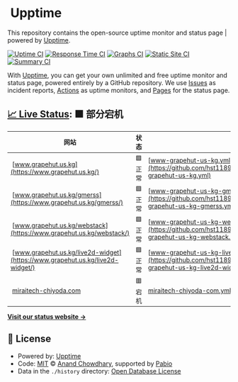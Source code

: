 # ![]() Upptime

This repository contains the open-source uptime monitor and status page | powered by [Upptime](https://github.com/upptime/upptime).

[![Uptime CI](https://github.com/hst1189/upptime/workflows/Uptime%20CI/badge.svg)](https://github.com/hst1189/upptime/actions?query=workflow%3A%22Uptime+CI%22)
[![Response Time CI](https://github.com/hst1189/upptime/workflows/Response%20Time%20CI/badge.svg)](https://github.com/hst1189/upptime/actions?query=workflow%3A%22Response+Time+CI%22)
[![Graphs CI](https://github.com/hst1189/upptime/workflows/Graphs%20CI/badge.svg)](https://github.com/hst1189/upptime/actions?query=workflow%3A%22Graphs+CI%22)
[![Static Site CI](https://github.com/hst1189/upptime/workflows/Static%20Site%20CI/badge.svg)](https://github.com/hst1189/upptime/actions?query=workflow%3A%22Static+Site+CI%22)
[![Summary CI](https://github.com/hst1189/upptime/workflows/Summary%20CI/badge.svg)](https://github.com/hst1189/upptime/actions?query=workflow%3A%22Summary+CI%22)

With [Upptime](https://upptime.js.org), you can get your own unlimited and free uptime monitor and status page, powered entirely by a GitHub repository. We use [Issues](https://github.com/hst1189/upptime/issues) as incident reports, [Actions](https://github.com/hst1189/upptime/actions) as uptime monitors, and [Pages](https://hst1189.github.io/upptime) for the status page.

## [📈 Live Status](https://demo.upptime.js.org): <!--live status--> **🟧 部分宕机**

<!--start: status pages-->
<!-- This summary is generated by Upptime (https://github.com/upptime/upptime) -->
<!-- Do not edit this manually, your changes will be overwritten -->
<!-- prettier-ignore -->
| 网站 | 状态 | 记录 | 响应时间 | 正常运行率 |
| --- | ------ | ------- | ------------- | ------ |
| <img alt="" src="https://github.githubassets.com/favicons/favicon.svg" height="13"> [www.grapehut.us.kg](https://www.grapehut.us.kg/) | 🟩 正常 | [www-grapehut-us-kg.yml](https://github.com/hst1189/upptime/commits/HEAD/history/www-grapehut-us-kg.yml) | <details><summary><img alt="响应时间图像" src="./graphs/www-grapehut-us-kg/response-time-week.png" height="20"> 439ms</summary><br><a href="https://hst1189.github.io/upptime/history/www-grapehut-us-kg"><img alt="响应时间 439" src="https://img.shields.io/endpoint?url=https%3A%2F%2Fraw.githubusercontent.com%2Fhst1189%2Fupptime%2FHEAD%2Fapi%2Fwww-grapehut-us-kg%2Fresponse-time.json"></a><br><a href="https://hst1189.github.io/upptime/history/www-grapehut-us-kg"><img alt="24小时响应时间 439" src="https://img.shields.io/endpoint?url=https%3A%2F%2Fraw.githubusercontent.com%2Fhst1189%2Fupptime%2FHEAD%2Fapi%2Fwww-grapehut-us-kg%2Fresponse-time-day.json"></a><br><a href="https://hst1189.github.io/upptime/history/www-grapehut-us-kg"><img alt="7天正常运行时间 439" src="https://img.shields.io/endpoint?url=https%3A%2F%2Fraw.githubusercontent.com%2Fhst1189%2Fupptime%2FHEAD%2Fapi%2Fwww-grapehut-us-kg%2Fresponse-time-week.json"></a><br><a href="https://hst1189.github.io/upptime/history/www-grapehut-us-kg"><img alt="30天的正常运行时间 439" src="https://img.shields.io/endpoint?url=https%3A%2F%2Fraw.githubusercontent.com%2Fhst1189%2Fupptime%2FHEAD%2Fapi%2Fwww-grapehut-us-kg%2Fresponse-time-month.json"></a><br><a href="https://hst1189.github.io/upptime/history/www-grapehut-us-kg"><img alt="1年的正常运行时间 439" src="https://img.shields.io/endpoint?url=https%3A%2F%2Fraw.githubusercontent.com%2Fhst1189%2Fupptime%2FHEAD%2Fapi%2Fwww-grapehut-us-kg%2Fresponse-time-year.json"></a></details> | <details><summary><a href="https://hst1189.github.io/upptime/history/www-grapehut-us-kg">100.00%</a></summary><a href="https://hst1189.github.io/upptime/history/www-grapehut-us-kg"><img alt="正常运行率 100.00%" src="https://img.shields.io/endpoint?url=https%3A%2F%2Fraw.githubusercontent.com%2Fhst1189%2Fupptime%2FHEAD%2Fapi%2Fwww-grapehut-us-kg%2Fuptime.json"></a><br><a href="https://hst1189.github.io/upptime/history/www-grapehut-us-kg"><img alt="24小时正常运行时间 100.00%" src="https://img.shields.io/endpoint?url=https%3A%2F%2Fraw.githubusercontent.com%2Fhst1189%2Fupptime%2FHEAD%2Fapi%2Fwww-grapehut-us-kg%2Fuptime-day.json"></a><br><a href="https://hst1189.github.io/upptime/history/www-grapehut-us-kg"><img alt="7天正常运行时间 100.00%" src="https://img.shields.io/endpoint?url=https%3A%2F%2Fraw.githubusercontent.com%2Fhst1189%2Fupptime%2FHEAD%2Fapi%2Fwww-grapehut-us-kg%2Fuptime-week.json"></a><br><a href="https://hst1189.github.io/upptime/history/www-grapehut-us-kg"><img alt="30天的正常运行时间 100.00%" src="https://img.shields.io/endpoint?url=https%3A%2F%2Fraw.githubusercontent.com%2Fhst1189%2Fupptime%2FHEAD%2Fapi%2Fwww-grapehut-us-kg%2Fuptime-month.json"></a><br><a href="https://hst1189.github.io/upptime/history/www-grapehut-us-kg"><img alt="1年的正常运行时间 100.00%" src="https://img.shields.io/endpoint?url=https%3A%2F%2Fraw.githubusercontent.com%2Fhst1189%2Fupptime%2FHEAD%2Fapi%2Fwww-grapehut-us-kg%2Fuptime-year.json"></a></details>
| <img alt="" src="https://github.githubassets.com/favicons/favicon.svg" height="13"> [www.grapehut.us.kg/gmerss](https://www.grapehut.us.kg/gmerss/) | 🟩 正常 | [www-grapehut-us-kg-gmerss.yml](https://github.com/hst1189/upptime/commits/HEAD/history/www-grapehut-us-kg-gmerss.yml) | <details><summary><img alt="响应时间图像" src="./graphs/www-grapehut-us-kg-gmerss/response-time-week.png" height="20"> 122ms</summary><br><a href="https://hst1189.github.io/upptime/history/www-grapehut-us-kg-gmerss"><img alt="响应时间 122" src="https://img.shields.io/endpoint?url=https%3A%2F%2Fraw.githubusercontent.com%2Fhst1189%2Fupptime%2FHEAD%2Fapi%2Fwww-grapehut-us-kg-gmerss%2Fresponse-time.json"></a><br><a href="https://hst1189.github.io/upptime/history/www-grapehut-us-kg-gmerss"><img alt="24小时响应时间 122" src="https://img.shields.io/endpoint?url=https%3A%2F%2Fraw.githubusercontent.com%2Fhst1189%2Fupptime%2FHEAD%2Fapi%2Fwww-grapehut-us-kg-gmerss%2Fresponse-time-day.json"></a><br><a href="https://hst1189.github.io/upptime/history/www-grapehut-us-kg-gmerss"><img alt="7天正常运行时间 122" src="https://img.shields.io/endpoint?url=https%3A%2F%2Fraw.githubusercontent.com%2Fhst1189%2Fupptime%2FHEAD%2Fapi%2Fwww-grapehut-us-kg-gmerss%2Fresponse-time-week.json"></a><br><a href="https://hst1189.github.io/upptime/history/www-grapehut-us-kg-gmerss"><img alt="30天的正常运行时间 122" src="https://img.shields.io/endpoint?url=https%3A%2F%2Fraw.githubusercontent.com%2Fhst1189%2Fupptime%2FHEAD%2Fapi%2Fwww-grapehut-us-kg-gmerss%2Fresponse-time-month.json"></a><br><a href="https://hst1189.github.io/upptime/history/www-grapehut-us-kg-gmerss"><img alt="1年的正常运行时间 122" src="https://img.shields.io/endpoint?url=https%3A%2F%2Fraw.githubusercontent.com%2Fhst1189%2Fupptime%2FHEAD%2Fapi%2Fwww-grapehut-us-kg-gmerss%2Fresponse-time-year.json"></a></details> | <details><summary><a href="https://hst1189.github.io/upptime/history/www-grapehut-us-kg-gmerss">100.00%</a></summary><a href="https://hst1189.github.io/upptime/history/www-grapehut-us-kg-gmerss"><img alt="正常运行率 100.00%" src="https://img.shields.io/endpoint?url=https%3A%2F%2Fraw.githubusercontent.com%2Fhst1189%2Fupptime%2FHEAD%2Fapi%2Fwww-grapehut-us-kg-gmerss%2Fuptime.json"></a><br><a href="https://hst1189.github.io/upptime/history/www-grapehut-us-kg-gmerss"><img alt="24小时正常运行时间 100.00%" src="https://img.shields.io/endpoint?url=https%3A%2F%2Fraw.githubusercontent.com%2Fhst1189%2Fupptime%2FHEAD%2Fapi%2Fwww-grapehut-us-kg-gmerss%2Fuptime-day.json"></a><br><a href="https://hst1189.github.io/upptime/history/www-grapehut-us-kg-gmerss"><img alt="7天正常运行时间 100.00%" src="https://img.shields.io/endpoint?url=https%3A%2F%2Fraw.githubusercontent.com%2Fhst1189%2Fupptime%2FHEAD%2Fapi%2Fwww-grapehut-us-kg-gmerss%2Fuptime-week.json"></a><br><a href="https://hst1189.github.io/upptime/history/www-grapehut-us-kg-gmerss"><img alt="30天的正常运行时间 100.00%" src="https://img.shields.io/endpoint?url=https%3A%2F%2Fraw.githubusercontent.com%2Fhst1189%2Fupptime%2FHEAD%2Fapi%2Fwww-grapehut-us-kg-gmerss%2Fuptime-month.json"></a><br><a href="https://hst1189.github.io/upptime/history/www-grapehut-us-kg-gmerss"><img alt="1年的正常运行时间 100.00%" src="https://img.shields.io/endpoint?url=https%3A%2F%2Fraw.githubusercontent.com%2Fhst1189%2Fupptime%2FHEAD%2Fapi%2Fwww-grapehut-us-kg-gmerss%2Fuptime-year.json"></a></details>
| <img alt="" src="https://github.githubassets.com/favicons/favicon.svg" height="13"> [www.grapehut.us.kg/webstack](https://www.grapehut.us.kg/webstack/) | 🟩 正常 | [www-grapehut-us-kg-webstack.yml](https://github.com/hst1189/upptime/commits/HEAD/history/www-grapehut-us-kg-webstack.yml) | <details><summary><img alt="响应时间图像" src="./graphs/www-grapehut-us-kg-webstack/response-time-week.png" height="20"> 116ms</summary><br><a href="https://hst1189.github.io/upptime/history/www-grapehut-us-kg-webstack"><img alt="响应时间 116" src="https://img.shields.io/endpoint?url=https%3A%2F%2Fraw.githubusercontent.com%2Fhst1189%2Fupptime%2FHEAD%2Fapi%2Fwww-grapehut-us-kg-webstack%2Fresponse-time.json"></a><br><a href="https://hst1189.github.io/upptime/history/www-grapehut-us-kg-webstack"><img alt="24小时响应时间 116" src="https://img.shields.io/endpoint?url=https%3A%2F%2Fraw.githubusercontent.com%2Fhst1189%2Fupptime%2FHEAD%2Fapi%2Fwww-grapehut-us-kg-webstack%2Fresponse-time-day.json"></a><br><a href="https://hst1189.github.io/upptime/history/www-grapehut-us-kg-webstack"><img alt="7天正常运行时间 116" src="https://img.shields.io/endpoint?url=https%3A%2F%2Fraw.githubusercontent.com%2Fhst1189%2Fupptime%2FHEAD%2Fapi%2Fwww-grapehut-us-kg-webstack%2Fresponse-time-week.json"></a><br><a href="https://hst1189.github.io/upptime/history/www-grapehut-us-kg-webstack"><img alt="30天的正常运行时间 116" src="https://img.shields.io/endpoint?url=https%3A%2F%2Fraw.githubusercontent.com%2Fhst1189%2Fupptime%2FHEAD%2Fapi%2Fwww-grapehut-us-kg-webstack%2Fresponse-time-month.json"></a><br><a href="https://hst1189.github.io/upptime/history/www-grapehut-us-kg-webstack"><img alt="1年的正常运行时间 116" src="https://img.shields.io/endpoint?url=https%3A%2F%2Fraw.githubusercontent.com%2Fhst1189%2Fupptime%2FHEAD%2Fapi%2Fwww-grapehut-us-kg-webstack%2Fresponse-time-year.json"></a></details> | <details><summary><a href="https://hst1189.github.io/upptime/history/www-grapehut-us-kg-webstack">100.00%</a></summary><a href="https://hst1189.github.io/upptime/history/www-grapehut-us-kg-webstack"><img alt="正常运行率 100.00%" src="https://img.shields.io/endpoint?url=https%3A%2F%2Fraw.githubusercontent.com%2Fhst1189%2Fupptime%2FHEAD%2Fapi%2Fwww-grapehut-us-kg-webstack%2Fuptime.json"></a><br><a href="https://hst1189.github.io/upptime/history/www-grapehut-us-kg-webstack"><img alt="24小时正常运行时间 100.00%" src="https://img.shields.io/endpoint?url=https%3A%2F%2Fraw.githubusercontent.com%2Fhst1189%2Fupptime%2FHEAD%2Fapi%2Fwww-grapehut-us-kg-webstack%2Fuptime-day.json"></a><br><a href="https://hst1189.github.io/upptime/history/www-grapehut-us-kg-webstack"><img alt="7天正常运行时间 100.00%" src="https://img.shields.io/endpoint?url=https%3A%2F%2Fraw.githubusercontent.com%2Fhst1189%2Fupptime%2FHEAD%2Fapi%2Fwww-grapehut-us-kg-webstack%2Fuptime-week.json"></a><br><a href="https://hst1189.github.io/upptime/history/www-grapehut-us-kg-webstack"><img alt="30天的正常运行时间 100.00%" src="https://img.shields.io/endpoint?url=https%3A%2F%2Fraw.githubusercontent.com%2Fhst1189%2Fupptime%2FHEAD%2Fapi%2Fwww-grapehut-us-kg-webstack%2Fuptime-month.json"></a><br><a href="https://hst1189.github.io/upptime/history/www-grapehut-us-kg-webstack"><img alt="1年的正常运行时间 100.00%" src="https://img.shields.io/endpoint?url=https%3A%2F%2Fraw.githubusercontent.com%2Fhst1189%2Fupptime%2FHEAD%2Fapi%2Fwww-grapehut-us-kg-webstack%2Fuptime-year.json"></a></details>
| <img alt="" src="https://www.grapehut.us.kg/live2d-widget/avatar.png" height="13"> [www.grapehut.us.kg/live2d-widget](https://www.grapehut.us.kg/live2d-widget/) | 🟩 正常 | [www-grapehut-us-kg-live2d-widget.yml](https://github.com/hst1189/upptime/commits/HEAD/history/www-grapehut-us-kg-live2d-widget.yml) | <details><summary><img alt="响应时间图像" src="./graphs/www-grapehut-us-kg-live2d-widget/response-time-week.png" height="20"> 101ms</summary><br><a href="https://hst1189.github.io/upptime/history/www-grapehut-us-kg-live2d-widget"><img alt="响应时间 101" src="https://img.shields.io/endpoint?url=https%3A%2F%2Fraw.githubusercontent.com%2Fhst1189%2Fupptime%2FHEAD%2Fapi%2Fwww-grapehut-us-kg-live2d-widget%2Fresponse-time.json"></a><br><a href="https://hst1189.github.io/upptime/history/www-grapehut-us-kg-live2d-widget"><img alt="24小时响应时间 101" src="https://img.shields.io/endpoint?url=https%3A%2F%2Fraw.githubusercontent.com%2Fhst1189%2Fupptime%2FHEAD%2Fapi%2Fwww-grapehut-us-kg-live2d-widget%2Fresponse-time-day.json"></a><br><a href="https://hst1189.github.io/upptime/history/www-grapehut-us-kg-live2d-widget"><img alt="7天正常运行时间 101" src="https://img.shields.io/endpoint?url=https%3A%2F%2Fraw.githubusercontent.com%2Fhst1189%2Fupptime%2FHEAD%2Fapi%2Fwww-grapehut-us-kg-live2d-widget%2Fresponse-time-week.json"></a><br><a href="https://hst1189.github.io/upptime/history/www-grapehut-us-kg-live2d-widget"><img alt="30天的正常运行时间 101" src="https://img.shields.io/endpoint?url=https%3A%2F%2Fraw.githubusercontent.com%2Fhst1189%2Fupptime%2FHEAD%2Fapi%2Fwww-grapehut-us-kg-live2d-widget%2Fresponse-time-month.json"></a><br><a href="https://hst1189.github.io/upptime/history/www-grapehut-us-kg-live2d-widget"><img alt="1年的正常运行时间 101" src="https://img.shields.io/endpoint?url=https%3A%2F%2Fraw.githubusercontent.com%2Fhst1189%2Fupptime%2FHEAD%2Fapi%2Fwww-grapehut-us-kg-live2d-widget%2Fresponse-time-year.json"></a></details> | <details><summary><a href="https://hst1189.github.io/upptime/history/www-grapehut-us-kg-live2d-widget">100.00%</a></summary><a href="https://hst1189.github.io/upptime/history/www-grapehut-us-kg-live2d-widget"><img alt="正常运行率 100.00%" src="https://img.shields.io/endpoint?url=https%3A%2F%2Fraw.githubusercontent.com%2Fhst1189%2Fupptime%2FHEAD%2Fapi%2Fwww-grapehut-us-kg-live2d-widget%2Fuptime.json"></a><br><a href="https://hst1189.github.io/upptime/history/www-grapehut-us-kg-live2d-widget"><img alt="24小时正常运行时间 100.00%" src="https://img.shields.io/endpoint?url=https%3A%2F%2Fraw.githubusercontent.com%2Fhst1189%2Fupptime%2FHEAD%2Fapi%2Fwww-grapehut-us-kg-live2d-widget%2Fuptime-day.json"></a><br><a href="https://hst1189.github.io/upptime/history/www-grapehut-us-kg-live2d-widget"><img alt="7天正常运行时间 100.00%" src="https://img.shields.io/endpoint?url=https%3A%2F%2Fraw.githubusercontent.com%2Fhst1189%2Fupptime%2FHEAD%2Fapi%2Fwww-grapehut-us-kg-live2d-widget%2Fuptime-week.json"></a><br><a href="https://hst1189.github.io/upptime/history/www-grapehut-us-kg-live2d-widget"><img alt="30天的正常运行时间 100.00%" src="https://img.shields.io/endpoint?url=https%3A%2F%2Fraw.githubusercontent.com%2Fhst1189%2Fupptime%2FHEAD%2Fapi%2Fwww-grapehut-us-kg-live2d-widget%2Fuptime-month.json"></a><br><a href="https://hst1189.github.io/upptime/history/www-grapehut-us-kg-live2d-widget"><img alt="1年的正常运行时间 100.00%" src="https://img.shields.io/endpoint?url=https%3A%2F%2Fraw.githubusercontent.com%2Fhst1189%2Fupptime%2FHEAD%2Fapi%2Fwww-grapehut-us-kg-live2d-widget%2Fuptime-year.json"></a></details>
| <img alt="" src="https://miraitech-chiyoda.com/img/favicon.ico" height="13"> [miraitech-chiyoda.com](https://miraitech-chiyoda.com/) | 🟥 宕机 | [miraitech-chiyoda-com.yml](https://github.com/hst1189/upptime/commits/HEAD/history/miraitech-chiyoda-com.yml) | <details><summary><img alt="响应时间图像" src="./graphs/miraitech-chiyoda-com/response-time-week.png" height="20"> 0ms</summary><br><a href="https://hst1189.github.io/upptime/history/miraitech-chiyoda-com"><img alt="响应时间 0" src="https://img.shields.io/endpoint?url=https%3A%2F%2Fraw.githubusercontent.com%2Fhst1189%2Fupptime%2FHEAD%2Fapi%2Fmiraitech-chiyoda-com%2Fresponse-time.json"></a><br><a href="https://hst1189.github.io/upptime/history/miraitech-chiyoda-com"><img alt="24小时响应时间 0" src="https://img.shields.io/endpoint?url=https%3A%2F%2Fraw.githubusercontent.com%2Fhst1189%2Fupptime%2FHEAD%2Fapi%2Fmiraitech-chiyoda-com%2Fresponse-time-day.json"></a><br><a href="https://hst1189.github.io/upptime/history/miraitech-chiyoda-com"><img alt="7天正常运行时间 0" src="https://img.shields.io/endpoint?url=https%3A%2F%2Fraw.githubusercontent.com%2Fhst1189%2Fupptime%2FHEAD%2Fapi%2Fmiraitech-chiyoda-com%2Fresponse-time-week.json"></a><br><a href="https://hst1189.github.io/upptime/history/miraitech-chiyoda-com"><img alt="30天的正常运行时间 0" src="https://img.shields.io/endpoint?url=https%3A%2F%2Fraw.githubusercontent.com%2Fhst1189%2Fupptime%2FHEAD%2Fapi%2Fmiraitech-chiyoda-com%2Fresponse-time-month.json"></a><br><a href="https://hst1189.github.io/upptime/history/miraitech-chiyoda-com"><img alt="1年的正常运行时间 0" src="https://img.shields.io/endpoint?url=https%3A%2F%2Fraw.githubusercontent.com%2Fhst1189%2Fupptime%2FHEAD%2Fapi%2Fmiraitech-chiyoda-com%2Fresponse-time-year.json"></a></details> | <details><summary><a href="https://hst1189.github.io/upptime/history/miraitech-chiyoda-com">100.00%</a></summary><a href="https://hst1189.github.io/upptime/history/miraitech-chiyoda-com"><img alt="正常运行率 100.00%" src="https://img.shields.io/endpoint?url=https%3A%2F%2Fraw.githubusercontent.com%2Fhst1189%2Fupptime%2FHEAD%2Fapi%2Fmiraitech-chiyoda-com%2Fuptime.json"></a><br><a href="https://hst1189.github.io/upptime/history/miraitech-chiyoda-com"><img alt="24小时正常运行时间 100.00%" src="https://img.shields.io/endpoint?url=https%3A%2F%2Fraw.githubusercontent.com%2Fhst1189%2Fupptime%2FHEAD%2Fapi%2Fmiraitech-chiyoda-com%2Fuptime-day.json"></a><br><a href="https://hst1189.github.io/upptime/history/miraitech-chiyoda-com"><img alt="7天正常运行时间 100.00%" src="https://img.shields.io/endpoint?url=https%3A%2F%2Fraw.githubusercontent.com%2Fhst1189%2Fupptime%2FHEAD%2Fapi%2Fmiraitech-chiyoda-com%2Fuptime-week.json"></a><br><a href="https://hst1189.github.io/upptime/history/miraitech-chiyoda-com"><img alt="30天的正常运行时间 100.00%" src="https://img.shields.io/endpoint?url=https%3A%2F%2Fraw.githubusercontent.com%2Fhst1189%2Fupptime%2FHEAD%2Fapi%2Fmiraitech-chiyoda-com%2Fuptime-month.json"></a><br><a href="https://hst1189.github.io/upptime/history/miraitech-chiyoda-com"><img alt="1年的正常运行时间 100.00%" src="https://img.shields.io/endpoint?url=https%3A%2F%2Fraw.githubusercontent.com%2Fhst1189%2Fupptime%2FHEAD%2Fapi%2Fmiraitech-chiyoda-com%2Fuptime-year.json"></a></details>

<!--end: status pages-->

[**Visit our status website →**](https://hst1189.github.io/upptime)

## 📄 License

- Powered by: [Upptime](https://github.com/upptime/upptime)
- Code: [MIT](./LICENSE) © [Anand Chowdhary](https://anandchowdhary.com), supported by [Pabio](https://pabio.com)
- Data in the `./history` directory: [Open Database License](https://opendatacommons.org/licenses/odbl/1-0/)
